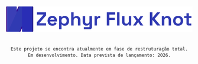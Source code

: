 <div align="center">

  ![wertsfy-readme-logo](./zephyr-flux-knot-readme-logo.png)<br><br><br>
  ``Este projeto se encontra atualmente em fase de restruturação total.``<br>
  ``Em desenvolvimento. Data prevista de lançamento: 2026.``

</div>
